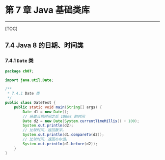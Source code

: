 # 第 7 章 Java 基础类库

---

[TOC]

## 7.4 Java 8 的日期、时间类

### 7.4.1 `Date` 类

```java
package ch07;

import java.util.Date;

/**
 * 7.4.1 Date 类
 */
public class DateTest {
    public static void main(String[] args) {
        Date d1 = new Date();
        // 获取当前时间之后 100ms 的时间
        Date d2 = new Date(System.currentTimeMillis() + 100);
        System.out.println(d2);
        // 比较时间，返回数字。
        System.out.println(d1.compareTo(d2));
        // 比较时间，返回布尔值。
        System.out.println(d1.before(d2));
    }
}
```